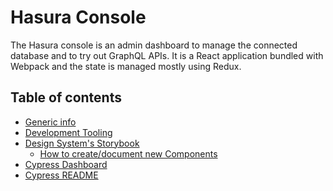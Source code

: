 <!-- prettier-ignore-start -->

# Hasura Console

The Hasura console is an admin dashboard to manage the connected database and to try out GraphQL APIs. It is a React application bundled with Webpack and the state is managed mostly using Redux.

## Table of contents

- [Generic info](./docs/console-generic-info.md)
- [Development Tooling](https://main--614d7904644d03004addd43b.chromatic.com/?path=/story/dev-tooling--page)
- [Design System's Storybook](https://main--614d7904644d03004addd43b.chromatic.com)
  - [How to create/document new Components](./src/docs/dev/ComponentDoc.stories.mdx)
- [Cypress Dashboard](https://dashboard.cypress.io/projects/5yiuic)
- [Cypress README](./cypress/README.md)
